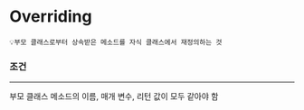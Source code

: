 # Overriding

```
💡부모 클래스로부터 상속받은 메소드를 자식 클래스에서 재정의하는 것
```
### 조건
---
부모 클래스 메소드의 이름, 매개 변수, 리턴 값이 모두 같아야 함